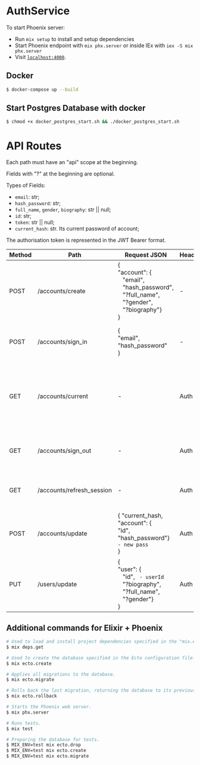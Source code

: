 # AuthService

To start Phoenix server:

  * Run `mix setup` to install and setup dependencies
  * Start Phoenix endpoint with `mix phx.server` or inside IEx with `iex -S mix phx.server`
  * Visit [`localhost:4000`](http://localhost:4000).

## Docker
``` bash
$ docker-compose up --build
```

## Start Postgres Database with docker

``` bash
$ chmod +x docker_postgres_start.sh && ./docker_postgres_start.sh
```

# API Routes
Each path must have an "api" scope at the beginning.

Fields with "?" at the beginning are optional.

Types of Fields:
- `email`: str;
- `hash_password`: str;
- `full_name`, `gender`, `biography`: str || null;
- `id`: str;
- `token`: str || null;
- `current_hash`: str. Its current password of account;

The authorisation token is represented in the JWT Bearer format.

| Method | Path                  | Request JSON   | Headers   | Response 200      | Description                  |
|------|-------------------------|----------------|-----------|-------------------|------------------------------|
| POST | /accounts/create    | {</br>"account": {</br>&nbsp;&nbsp;&nbsp;"email",</br> &nbsp;&nbsp;&nbsp;"hash_password", </br>&nbsp;&nbsp;&nbsp;"?full_name", </br>&nbsp;&nbsp;&nbsp;"?gender", </br>&nbsp;&nbsp;&nbsp;"?biography"}</br>} | -         | {</br>"id",</br>"token",</br>"email"</br>} | Create new user.                |
| POST | /accounts/sign_in   | {</br>"email",</br> "hash_password"</br>} | -         | {</br>"id",</br>"token",</br>"email"</br>} | Log in as an existing user. |
| GET  | /accounts/current   | -              | Auth | {</br>"id",</br>"email",</br>"user":{</br>"id",</br>"biography",</br>"gender",</br>"full_name"}</br>} | Get data about your current account. |
| GET  | /accounts/sign_out | - | Auth | {</br>"id", </br>"token": null, </br>"email"</br>} | Delete the token. |
| GET  | /accounts/refresh_session | -        | Auth | {</br>"id", </br>"token", </br>"email"</br>} | Return new token and delete old|
| POST | /accounts/update     | { "current_hash,</br> "account": {</br> "id",</br> "hash_password"} ` - new pass`</br> } | Auth| {</br>"data":{</br>"id", </br>"hash_password", </br>"email"}</br>}                 | Update account information.            |
| PUT  | /users/update     | {</br>"user": { </br>&nbsp;&nbsp;&nbsp;"id", ` - userId` </br>&nbsp;&nbsp;&nbsp;"?biography", </br>&nbsp;&nbsp;&nbsp;"?full_name", </br>&nbsp;&nbsp;&nbsp;"?gender"} </br>} | Auth | {</br>"data":{</br>"id",</br>"biography",</br>"full_name",</br>"gender"}</br>} | Update user information.            |

## Additional commands for Elixir + Phoenix

``` bash
# Used to load and install project dependencies specified in the "mix.exs".
$ mix deps.get

# Used to create the database specified in the Ecto configuration file.
$ mix ecto.create

# Applies all migrations to the database.
$ mix ecto.migrate

# Rolls back the last migration, returning the database to its previous state.
$ mix ecto.rollback

# Starts the Phoenix web server.
$ mix phx.server

# Runs tests.
$ mix test

# Preparing the database for tests.
$ MIX_ENV=test mix ecto.drop
$ MIX_ENV=test mix ecto.create
$ MIX_ENV=test mix ecto.migrate
```



